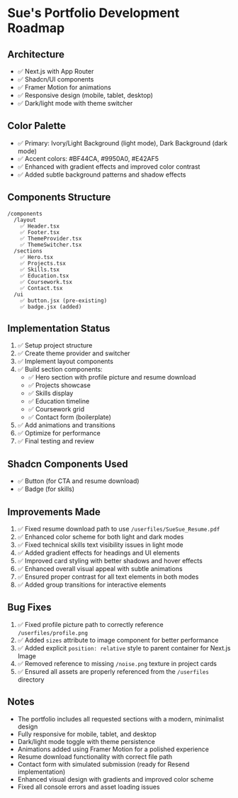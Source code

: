 # Sue's Portfolio Development Roadmap

## Architecture
- ✅ Next.js with App Router
- ✅ Shadcn/UI components
- ✅ Framer Motion for animations
- ✅ Responsive design (mobile, tablet, desktop)
- ✅ Dark/light mode with theme switcher

## Color Palette
- ✅ Primary: Ivory/Light Background (light mode), Dark Background (dark mode)
- ✅ Accent colors: #BF44CA, #9950A0, #E42AF5
- ✅ Enhanced with gradient effects and improved color contrast
- ✅ Added subtle background patterns and shadow effects

## Components Structure
```
/components
  /layout
    ✅ Header.tsx
    ✅ Footer.tsx
    ✅ ThemeProvider.tsx
    ✅ ThemeSwitcher.tsx
  /sections
    ✅ Hero.tsx
    ✅ Projects.tsx
    ✅ Skills.tsx
    ✅ Education.tsx
    ✅ Coursework.tsx
    ✅ Contact.tsx
  /ui
    ✅ button.jsx (pre-existing)
    ✅ badge.jsx (added)
```

## Implementation Status
1. ✅ Setup project structure
2. ✅ Create theme provider and switcher
3. ✅ Implement layout components
4. ✅ Build section components:
   - ✅ Hero section with profile picture and resume download
   - ✅ Projects showcase
   - ✅ Skills display
   - ✅ Education timeline
   - ✅ Coursework grid
   - ✅ Contact form (boilerplate)
5. ✅ Add animations and transitions
6. ✅ Optimize for performance
7. ✅ Final testing and review

## Shadcn Components Used
- ✅ Button (for CTA and resume download)
- ✅ Badge (for skills)

## Improvements Made
1. ✅ Fixed resume download path to use `/userfiles/SueSue_Resume.pdf`
2. ✅ Enhanced color scheme for both light and dark modes
3. ✅ Fixed technical skills text visibility issues in light mode
4. ✅ Added gradient effects for headings and UI elements
5. ✅ Improved card styling with better shadows and hover effects
6. ✅ Enhanced overall visual appeal with subtle animations
7. ✅ Ensured proper contrast for all text elements in both modes
8. ✅ Added group transitions for interactive elements

## Bug Fixes
1. ✅ Fixed profile picture path to correctly reference `/userfiles/profile.png`
2. ✅ Added `sizes` attribute to image component for better performance
3. ✅ Added explicit `position: relative` style to parent container for Next.js Image
4. ✅ Removed reference to missing `/noise.png` texture in project cards
5. ✅ Ensured all assets are properly referenced from the `/userfiles` directory

## Notes
- The portfolio includes all requested sections with a modern, minimalist design
- Fully responsive for mobile, tablet, and desktop
- Dark/light mode toggle with theme persistence
- Animations added using Framer Motion for a polished experience
- Resume download functionality with correct file path
- Contact form with simulated submission (ready for Resend implementation)
- Enhanced visual design with gradients and improved color scheme
- Fixed all console errors and asset loading issues

